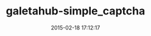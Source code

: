 ---
layout: post
title:  "galetahub-simple_captcha"
repo:   "izzm/simple-captcha"
date:   2015-02-18 17:12:17
gemurl: http://github.com/izzm/simple-captcha
---